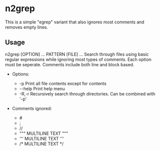 # n2grep
This is a simple "egrep" variant that also ignores most comments and removes
empty lines.


## Usage

n2grep [OPTION] ... PATTERN [FILE] ...
Search through files using basic regular expressions while ignoring most types
of comments.
Each option must be seperate.
Comments include both line and block based.

* Options:
  * -p        Print all file contents except for contents
  * --help    Print help menu
  * -R,-r     Recursively search through directories. Can be combined with '-p'
  
* Comments ignored:
  * \#
  * \;
  * \/\/
  * \"\"\" MULTILINE TEXT \"\"\"
  * \'\'\' MULTILINE TEXT \'\'\'
  * \/\* MULTILINE TEXT \*\/
